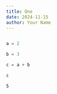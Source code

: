 ```yaml
---
title: One
date: 2024-11-15
author: Your Name
---
```


```python

```


```python
a = 2
```


```python
b = 3
```


```python
c = a + b
```


```python
c
```




    5




```python

```

